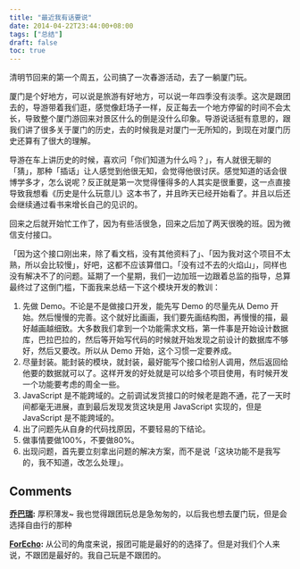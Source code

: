 ```yaml
---
title: "最近我有话要说"
date: 2014-04-22T23:44:00+08:00
tags: ["总结"] 
draft: false
toc: true
---
```


清明节回来的第一个周五，公司搞了一次春游活动，去了一躺厦门玩。

厦门是个好地方，可以说是旅游有好地方，可以说一年四季没有淡季。这次是跟团去的，导游带着我们逛，感觉像赶场子一样，反正每去一个地方停留的时间不会太长，导致整个厦门游回来对景区什么的倒是没什么印象。导游说话挺有意思的，跟我们讲了很多关于厦门的历史，去的时候我是对厦门一无所知的，到现在对厦门历史还算有了很大的理解。

导游在车上讲历史的时候，喜欢问「你们知道为什么吗？」，有人就很无聊的「猜」，那种「插话」让人感觉到他很无知，会觉得他很讨厌。感觉知道的话会很博学多才，怎么说呢？反正就是第一次觉得懂得多的人其实是很重要，这一点直接导致我想看《历史是什么玩意儿》这本书了，并且昨天已经开始看了。并且以后还会继续通过看书来增长自己的见识的。

回来之后就开始忙工作了，因为有些活很急，回来之后加了两天很晚的班。因为微信支付接口。

「因为这个接口刚出来，除了看文档，没有其他资料了」、「因为我对这个项目不太熟，所以会比较慢」，好吧，这都不应该算借口。「没有过不去的火焰山」，同样也没有解决不了的问题。延期了一个星期，我们一边加班一边跟着总监的指导，总算最终过了这倒门槛，下面我来总结一下这个模块开发的教训：



  1. 先做 Demo。不论是不是做接口开发，能先写 Demo 的尽量先从 Demo 开始。然后慢慢的完善。这个就好比画画，我们要先画结构图，再慢慢的描，最好越画越细致。大多数我们拿到一个功能需求文档，第一件事是开始设计数据库，巴拉巴拉的，然后等开始写代码的时候就开始发现之前设计的数据库不够好，然后又要改。所以从 Demo 开始，这个习惯一定要养成。
  2. 尽量封装。能封装的模块，就封装，最好能写个接口给别人调用，然后返回给他要的数据就可以了。这样开发的好处就是可以给多个项目使用，有时候开发一个功能要考虑的周全一些。
  3. JavaScript 是不能跨域的。之前调试发货接口的时候老是跑不通，花了一天时间都毫无进展，直到最后发现发货这块是用 JavaScript 实现的，但是 JavaScript 是不能跨域的。
  4. 出了问题先从自身的代码找原因，不要轻易的下结论。
  5. 做事情要做100%，不要做80%。
  6. 出现问题，首先要立刻拿出问题的解决方案，而不是说「这块功能不是我写的，我不知道，改怎么处理」。

## Comments

**[乔巴瑞](#203 "2014-05-13 14:47:00"):** 厚积薄发~ 我也觉得跟团玩总是急匆匆的，以后我也想去厦门玩，但是会选择自由行的那种

**[ForEcho](#204 "2014-05-13 15:12:00"):** 从公司的角度来说，报团可能是最好的的选择了。但是对我们个人来说，不跟团是最好的。我自己玩是不跟团的。

